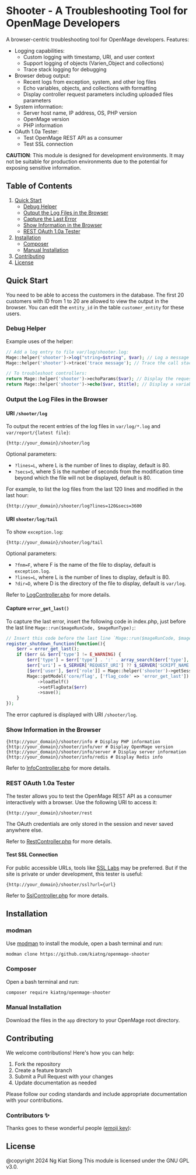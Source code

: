 # Shooter - A Troubleshooting Tool for OpenMage Developers

A browser-centric troubleshooting tool for OpenMage developers. Features:

- Logging capabilities:
  - Custom logging with timestamp, URI, and user context
  - Support logging of objects (Varien_Object and collections)
  - Trace stack logging for debugging
- Browser debug output:
  - Recent logs from exception, system, and other log files
  - Echo variables, objects, and collections with formatting
  - Display controller request parameters including uploaded files parameters
- System information:
  - Server host name, IP address, OS, PHP version
  - OpenMage version
  - PHP information
- OAuth 1.0a Tester:
  - Test OpenMage REST API as a consumer
  - Test SSL connection

**CAUTION**: This module is designed for development environments. It may not be suitable for production environments due to the potential for exposing sensitive information.

## Table of Contents

1. [Quick Start](#quick-start)
    - [Debug Helper](#debug-helper)
    - [Output the Log Files in the Browser](#output-the-log-files-in-the-browser)
    - [Capture the Last Error](#capture-the-last-error)
    - [Show Information in the Browser](#show-information-in-the-browser)
    - [REST OAuth 1.0a Tester](#oauth-10a-tester)
2. [Installation](#installation)
    - [Composer](#composer)
    - [Manual Installation](#manual-installation)
3. [Contributing](#contributing)
4. [License](#license)

## Quick Start

You need to be able to access the customers in the database. The first 20 customers with ID from 1 to 20 are allowed to view the output in the browser. You can edit the `entity_id` in the table `customer_entity` for these users.

### Debug Helper

Example uses of the helper:
```php
// Add a log entry to file var/log/shooter.log:
Mage::helper('shooter')->log("string=$string", $var); // Log a message
Mage::helper('shooter')->trace('trace message'); // Trace the call stack

// To troubleshoot controllers:
return Mage::helper('shooter')->echoParams($var); // Display the request parameters, $var is optional
return Mage::helper('shooter')->echo($var, $title); // Display a variable, $title is optional
```

### Output the Log Files in the Browser

#### URI `/shooter/log`
To output the recent entries of the log files in `var/log/*.log` and `var/report/{latest file}`:
```
{http://your_domain}/shooter/log
```

Optional parameters:
- `?lines=L`, where L is the number of lines to display, default is 80.
- `?secs=S`, where S is the number of seconds from the modification time beyond which the file will not be displayed, default is 80.

For example, to list the log files from the last 120 lines and modified in the last hour:

```
{http://your_domain}/shooter/log?lines=120&secs=3600
```

#### URI `shooter/log/tail`
To show `exception.log`:
```
{http://your_domain}/shooter/log/tail
```
Optional parameters:
- `?fnm=F`, where F is the name of the file to display, default is `exception.log`.
- `?lines=L`, where L is the number of lines to display, default is 80.
- `?dir=D`, where D is the directory of the file to display, default is `var/log`.

Refer to [LogController.php](app/code/community/Kiatng/Shooter/controllers/LogController.php) for more details.

#### Capture `error_get_last()`
To capture the last error, insert the following code in index.php, just before the last line `Mage::run($mageRunCode, $mageRunType);`:

```php
// Insert this code before the last line `Mage::run($mageRunCode, $mageRunType);`
register_shutdown_function(function(){
    $err = error_get_last();
    if ($err && $err['type'] != E_WARNING) {
        $err['type'] = $err['type'] . ':' . array_search($err['type'], get_defined_constants(true)['Core']);
        $err['uri'] = $_SERVER['REQUEST_URI'] ?? $_SERVER['SCRIPT_NAME'];
        [$err['user'], $err['role']] = Mage::helper('shooter')->getSessionUser();
        Mage::getModel('core/flag', ['flag_code' => 'error_get_last'])
            ->loadSelf()
            ->setFlagData($err)
            ->save();
    }
});
```
The error captured is displayed with URI `/shooter/log`.

### Show Information in the Browser

```
{http://your_domain}/shooter/info # Display PHP information
{http://your_domain}/shooter/info/ver # Display OpenMage version
{http://your_domain}/shooter/info/server # Display server information
{http://your_domain}/shooter/info/redis # Display Redis info
```

Refer to [InfoController.php](app/code/community/Kiatng/Shooter/controllers/InfoController.php) for more details.

### REST OAuth 1.0a Tester
The tester allows you to test the OpenMage REST API as a consumer interactively with a browser. Use the following URI to access it:

```
{http://your_domain}/shooter/rest
```

The OAuth credentials are only stored in the session and never saved anywhere else.

Refer to [RestController.php](app/code/community/Kiatng/Shooter/controllers/RestController.php) for more details.

#### Test SSL Connection
For public accessible URLs, tools like [SSL Labs](https://www.ssllabs.com/ssltest/analyze.html) may be preferred. But if the site is private or under development, this tester is useful:

```
{http://your_domain}/shooter/ssl?url={url}
```

Refer to [SslController.php](app/code/community/Kiatng/Shooter/controllers/SslController.php) for more details.

## Installation

### modman
Use [modman](https://github.com/colinmollenhour/modman) to install the module, open a bash terminal and run:

```bash
modman clone https://github.com/kiatng/openmage-shooter
```

### Composer
Open a bash terminal and run:
```bash
composer require kiatng/openmage-shooter
```

### Manual Installation

Download the files in the `app` directory to your OpenMage root directory.

## Contributing

We welcome contributions! Here's how you can help:

1. Fork the repository
2. Create a feature branch
3. Submit a Pull Request with your changes
4. Update documentation as needed

Please follow our coding standards and include appropriate documentation with your contributions.

### Contributors ✨

Thanks goes to these wonderful people ([emoji key](https://allcontributors.org/docs/en/emoji-key)):

<!-- ALL-CONTRIBUTORS-LIST:START - Do not remove or modify this section -->
<!-- prettier-ignore-start -->
<!-- markdownlint-disable -->

<!-- markdownlint-restore -->
<!-- prettier-ignore-end -->
<!-- ALL-CONTRIBUTORS-LIST:END -->

## License

@copyright 2024 Ng Kiat Siong
This module is licensed under the GNU GPL v3.0.
